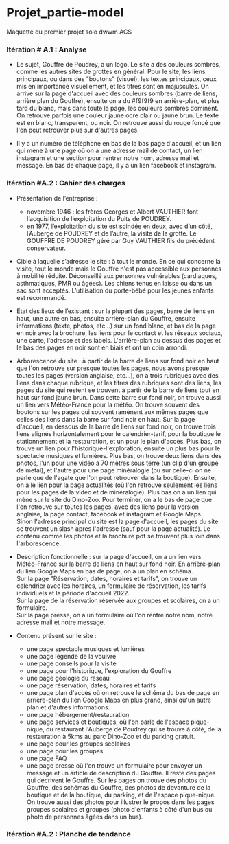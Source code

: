 # Projet_partie-model
Maquette du premier projet solo dwwm ACS

### Itération # A.1 : Analyse
- Le sujet, Gouffre de Poudrey, a un logo. Le site a des couleurs sombres, comme les autres sites de grottes en général. Pour le site, les liens principaux, ou dans des "boutons" (visuel), les textes principaux, ceux mis en importance visuellement, et les titres sont en majuscules. On arrive sur la page d'accueil avec des couleurs sombres (barre de liens, arrière plan du Gouffre), ensuite on a du #f9f9f9 en arrière-plan, et plus tard du blanc, mais dans toute la page, les couleurs sombres dominent. On retrouve parfois une couleur jaune ocre clair ou jaune brun. Le texte est en blanc, transparent, ou noir. On retrouve aussi du rouge foncé que l'on peut retrouver plus sur d'autres pages.

- Il y a un numéro de téléphone en bas de la bas page d'accueil, et un lien qui mène à une page où on a une adresse mail de contact, un lien instagram et une section pour rentrer notre nom, adresse mail et message. En bas de chaque page, il y a un lien facebook et instagram.

### Itération #A.2 : Cahier des charges
- Présentation de l’entreprise : 
    - novembre 1946 : les frères Georges et Albert VAUTHIER font l’acquisition de l’exploitation du Puits de POUDREY.
    - en 1977, l’exploitation du site est scindée en deux, avec d’un côté, l’Auberge de POUDREY et de l’autre, la visite de la grotte. Le GOUFFRE DE POUDREY géré par Guy VAUTHIER fils du précédent conservateur.

- Cible à laquelle s’adresse le site : à tout le monde. En ce qui concerne la visite, tout le monde mais le Gouffre n'est pas accessible aux personnes à mobilité réduite. Déconseillé aux personnes vulnérables (cardiaques, asthmatiques, PMR ou âgées). Les chiens tenus en laisse ou dans un sac sont acceptés. L’utilisation du porte-bébé pour les jeunes enfants est recommandé.

- État des lieux de l’existant : sur la plupart des pages, barre de liens en haut, une autre en bas, ensuite arrière-plan du Gouffre, ensuite informations (texte, photos, etc...) sur un fond blanc, et bas de la page en noir avec la brochure, les liens pour le contact et les réseaux sociaux, une carte, l'adresse et des labels. L'arrière-plan au dessus des pages et le bas des pages en noir sont en biais et ont un coin arrondi.

- Arborescence du site : à partir de la barre de liens sur fond noir en haut que l'on retrouve sur presque toutes les pages, nous avons presque toutes les pages (version anglaise, etc...), on a trois rubriques avec des liens dans chaque rubrique, et les titres des rubriques sont des liens, les pages du site qui restent se trouvent à partir de la barre de liens tout en haut sur fond jaune brun. Dans cette barre sur fond noir, on trouve aussi un lien vers Météo-France pour la météo. On trouve souvent des boutons sur les pages qui souvent ramènent aux mêmes pages que celles des liens dans la barre sur fond noir en haut. Sur la page d'accueil, en dessous de la barre de liens sur fond noir, on trouve trois liens alignés horizontalement pour le calendrier-tarif, pour la boutique le stationnement et la restauration, et un pour le plan d'accès. Plus bas, on trouve un lien pour l'historique-l'exploration, ensuite un plus bas pour le spectacle musiques et lumières. Plus bas, on trouve deux liens dans des photos, l'un pour une vidéo à 70 mètres sous terre (un clip d'un groupe de metal), et l'autre pour une page minéralogie (ou sur celle-ci on ne parle que de l'agate que l'on peut retrouver dans la boutique). Ensuite, on a le lien pour la page actualités (où l'on retrouve seulement les liens pour les pages de la video et de minéralogie). Plus bas on a un lien qui mène sur le site du Dino-Zoo. Pour terminer, on a le bas de page que l'on retrouve sur toutes les pages, avec des liens pour la version anglaise, la page contact, facebook et instagram et Google Maps.<br>
Sinon l'adresse principal du site est la page d'accueil, les pages du site se trouvent un slash après l'adresse (sauf pour la page actualité). Le contenu comme les photos et la brochure pdf se trouvent plus loin dans l'arborescence.

- Description fonctionnelle : sur la page d'accueil, on a un lien vers Météo-France sur la barre de liens en haut sur fond noir. En arrière-plan du lien Google Maps en bas de page, on a un plan en schéma.<br>
Sur la page "Réservation, dates, horaires et tarifs", on trouve un calendrier avec les horaires, un formulaire de réservation, les tarifs individuels et la période d'accueil 2022.<br>
Sur la page de la réservation réservée aux groupes et scolaires, on a un formulaire.<br>
Sur la page presse, on a un formulaire où l'on rentre notre nom, notre adresse mail et notre message.

- Contenu présent sur le site :
    - une page spectacle musiques et lumières
    - une page légende de la vouivre
    - une page conseils pour la visite
    - une page pour l'historique, l'exploration du Gouffre
    - une page géologie du réseau
    - une page réservation, dates, horaires et tarifs
    - une page plan d'accès où on retrouve le schéma du bas de page en arrière-plan du lien Google Maps en plus grand, ainsi qu'un autre plan et d'autres informations.
    - une page hébergement/restauration
    - une page services et boutiques, où l'on parle de l'espace pique-nique, du restaurant l'Auberge de Poudrey qui se trouve à côté, de la restauration à 5kms au parc Dino-Zoo et du parking gratuit.
    - une page pour les groupes scolaires
    - une page pour les groupes
    - une page FAQ
    - une page presse où l'on trouve un formulaire pour envoyer un message et un article de description du Gouffre.
Il reste des pages qui décrivent le Gouffre. Sur les pages on trouve des photos du Gouffre, des schémas du Gouffre, des photos de devanture de la boutique et de la boutique, du parking, et de l'espace pique-nique. On trouve aussi des photos pour illustrer le propos dans les pages groupes scolaires et groupes (photo d'enfants à côté d'un bus ou photo de personnes âgées dans un bus).

### Itération #A.2 : Planche de tendance